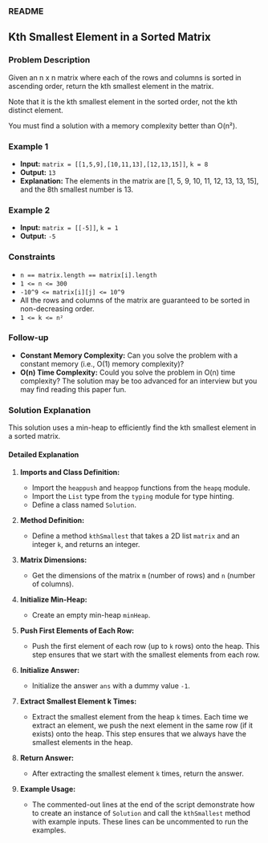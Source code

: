 ### README

## Kth Smallest Element in a Sorted Matrix

### Problem Description

Given an n x n matrix where each of the rows and columns is sorted in ascending order, return the kth smallest element in the matrix.

Note that it is the kth smallest element in the sorted order, not the kth distinct element.

You must find a solution with a memory complexity better than O(n²).

### Example 1

- **Input:** `matrix = [[1,5,9],[10,11,13],[12,13,15]]`, `k = 8`
- **Output:** `13`
- **Explanation:**
  The elements in the matrix are [1, 5, 9, 10, 11, 12, 13, 13, 15], and the 8th smallest number is 13.

### Example 2

- **Input:** `matrix = [[-5]]`, `k = 1`
- **Output:** `-5`

### Constraints

- `n == matrix.length == matrix[i].length`
- `1 <= n <= 300`
- `-10^9 <= matrix[i][j] <= 10^9`
- All the rows and columns of the matrix are guaranteed to be sorted in non-decreasing order.
- `1 <= k <= n²`

### Follow-up

- **Constant Memory Complexity:** Can you solve the problem with a constant memory (i.e., O(1) memory complexity)?
- **O(n) Time Complexity:** Could you solve the problem in O(n) time complexity? The solution may be too advanced for an interview but you may find reading this paper fun.

### Solution Explanation

This solution uses a min-heap to efficiently find the kth smallest element in a sorted matrix.

#### Detailed Explanation

1. **Imports and Class Definition:**
    - Import the `heappush` and `heappop` functions from the `heapq` module.
    - Import the `List` type from the `typing` module for type hinting.
    - Define a class named `Solution`.

2. **Method Definition:**
    - Define a method `kthSmallest` that takes a 2D list `matrix` and an integer `k`, and returns an integer.

3. **Matrix Dimensions:**
    - Get the dimensions of the matrix `m` (number of rows) and `n` (number of columns).

4. **Initialize Min-Heap:**
    - Create an empty min-heap `minHeap`.

5. **Push First Elements of Each Row:**
    - Push the first element of each row (up to `k` rows) onto the heap. This step ensures that we start with the smallest elements from each row.

6. **Initialize Answer:**
    - Initialize the answer `ans` with a dummy value `-1`.

7. **Extract Smallest Element k Times:**
    - Extract the smallest element from the heap `k` times. Each time we extract an element, we push the next element in the same row (if it exists) onto the heap. This step ensures that we always have the smallest elements in the heap.

8. **Return Answer:**
    - After extracting the smallest element `k` times, return the answer.

9. **Example Usage:**
    - The commented-out lines at the end of the script demonstrate how to create an instance of `Solution` and call the `kthSmallest` method with example inputs. These lines can be uncommented to run the examples.